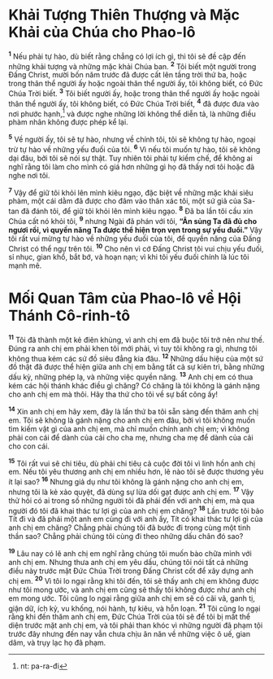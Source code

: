 # Khải Tượng Thiên Thượng và Mặc Khải của Chúa cho Phao-lô
<sup><b>1</b></sup> Nếu phải tự hào, dù biết rằng chẳng có lợi ích gì, thì tôi sẽ đề cập đến những khải tượng và những mặc khải Chúa ban. <sup><b>2</b></sup> Tôi biết một người trong Ðấng Christ, mười bốn năm trước đã được cất lên tầng trời thứ ba, hoặc trong thân thể người ấy hoặc ngoài thân thể người ấy, tôi không biết, có Ðức Chúa Trời biết. <sup><b>3</b></sup> Tôi biết người ấy, hoặc trong thân thể người ấy hoặc ngoài thân thể người ấy, tôi không biết, có Ðức Chúa Trời biết, <sup><b>4</b></sup> đã được đưa vào nơi phước hạnh,[^1] và được nghe những lời không thể diễn tả, là những điều phàm nhân không được phép kể lại.

<sup><b>5</b></sup> Về người ấy, tôi sẽ tự hào, nhưng về chính tôi, tôi sẽ không tự hào, ngoại trừ tự hào về những yếu đuối của tôi. <sup><b>6</b></sup> Vì nếu tôi muốn tự hào, tôi sẽ không dại đâu, bởi tôi sẽ nói sự thật. Tuy nhiên tôi phải tự kiềm chế, để không ai nghĩ rằng tôi làm cho mình có giá hơn những gì họ đã thấy nơi tôi hoặc đã nghe nơi tôi.

<sup><b>7</b></sup> Vậy để giữ tôi khỏi lên mình kiêu ngạo, đặc biệt về những mặc khải siêu phàm, một cái dằm đã được cho đâm vào thân xác tôi, một sứ giả của Sa-tan đã đánh tôi, để giữ tôi khỏi lên mình kiêu ngạo. <sup><b>8</b></sup> Ðã ba lần tôi cầu xin Chúa cất nó khỏi tôi, <sup><b>9</b></sup> nhưng Ngài đã phán với tôi, **“Ân sủng Ta đã đủ cho ngươi rồi, vì quyền năng Ta được thể hiện trọn vẹn trong sự yếu đuối.”** Vậy tôi rất vui mừng tự hào về những yếu đuối của tôi, để quyền năng của Ðấng Christ có thể ngự trên tôi. <sup><b>10</b></sup> Cho nên vì cớ Ðấng Christ tôi vui chịu yếu đuối, sỉ nhục, gian khổ, bắt bớ, và hoạn nạn; vì khi tôi yếu đuối chính là lúc tôi mạnh mẽ.


# Mối Quan Tâm của Phao-lô về Hội Thánh Cô-rinh-tô
<sup><b>11</b></sup> Tôi đã thành một kẻ điên khùng, vì anh chị em đã buộc tôi trở nên như thế. Ðúng ra anh chị em phải khen tôi mới phải, vì tuy tôi không ra gì, nhưng tôi không thua kém các sứ đồ siêu đẳng kia đâu. <sup><b>12</b></sup> Những dấu hiệu của một sứ đồ thật đã được thể hiện giữa anh chị em bằng tất cả sự kiên trì, bằng những dấu kỳ, những phép lạ, và những việc quyền năng. <sup><b>13</b></sup> Anh chị em có thua kém các hội thánh khác điều gì chăng? Có chăng là tôi không là gánh nặng cho anh chị em mà thôi. Hãy tha thứ cho tôi về sự bất công ấy!

<sup><b>14</b></sup> Xin anh chị em hãy xem, đây là lần thứ ba tôi sẵn sàng đến thăm anh chị em. Tôi sẽ không là gánh nặng cho anh chị em đâu, bởi vì tôi không muốn tìm kiếm vật gì của anh chị em, mà chỉ muốn chính anh chị em; vì không phải con cái để dành của cải cho cha mẹ, nhưng cha mẹ để dành của cải cho con cái.

<sup><b>15</b></sup> Tôi rất vui sẽ chi tiêu, dù phải chi tiêu cả cuộc đời tôi vì linh hồn anh chị em. Nếu tôi yêu thương anh chị em nhiều hơn, lẽ nào tôi sẽ được thương yêu ít lại sao? <sup><b>16</b></sup> Nhưng giả dụ như tôi không là gánh nặng cho anh chị em, nhưng tôi là kẻ xảo quyệt, đã dùng sự lừa dối gạt được anh chị em. <sup><b>17</b></sup> Vậy thử hỏi có ai trong số những người tôi đã phái đến với anh chị em, mà qua người đó tôi đã khai thác tư lợi gì của anh chị em chăng? <sup><b>18</b></sup> Lần trước tôi bảo Tít đi và đã phái một anh em cùng đi với anh ấy, Tít có khai thác tư lợi gì của anh chị em chăng? Chẳng phải chúng tôi đã bước đi trong cùng một tinh thần sao? Chẳng phải chúng tôi cùng đi theo những dấu chân đó sao?

<sup><b>19</b></sup> Lâu nay có lẽ anh chị em nghĩ rằng chúng tôi muốn bào chữa mình với anh chị em. Nhưng thưa anh chị em yêu dấu, chúng tôi nói tất cả những điều này trước mặt Ðức Chúa Trời trong Ðấng Christ cốt để xây dựng anh chị em. <sup><b>20</b></sup> Vì tôi lo ngại rằng khi tôi đến, tôi sẽ thấy anh chị em không được như tôi mong ước, và anh chị em cũng sẽ thấy tôi không được như anh chị em mong ước. Tôi cũng lo ngại rằng giữa anh chị em sẽ có cãi vã, ganh tị, giận dữ, ích kỷ, vu khống, nói hành, tự kiêu, và hỗn loạn. <sup><b>21</b></sup> Tôi cũng lo ngại rằng khi đến thăm anh chị em, Ðức Chúa Trời của tôi sẽ để tôi bị mất thể diện trước mặt anh chị em, và tôi phải than khóc vì những người đã phạm tội trước đây nhưng đến nay vẫn chưa chịu ăn năn về những việc ô uế, gian dâm, và trụy lạc họ đã phạm.

[^1]: nt: pa-ra-đi